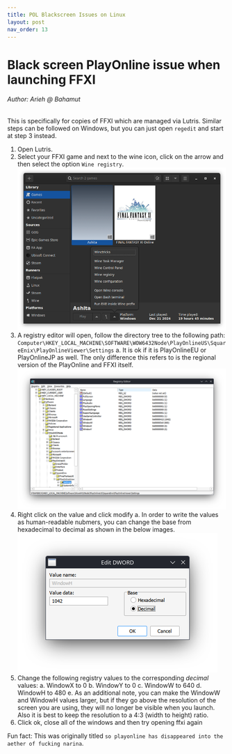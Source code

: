 ```yaml
---
title: POL Blackscreen Issues on Linux
layout: post
nav_order: 13
---
```

# Black screen PlayOnline issue when launching FFXI

###### Author: Arieh @ Bahamut

This is specifically for copies of FFXI which are managed via Lutris. Similar steps can be followed on Windows, but you can just open `regedit` and start at step 3 instead.

1. Open Lutris.
2. Select your FFXI game and next to the wine icon, click on the arrow and then select the option `Wine registry`.
![Lutris Window with wine submenu open (this is the small arrow next to the wine icon at the bottom middle of the lutris window)](/assets/images/troubleshooting/playonline-linux-window-problem/T5VHCu6.png)
3. A registry editor will open, follow the directory tree to the following path: `Computer\HKEY_LOCAL_MACHINE\SOFTWARE\WOW6432Node\PlayOnlineUS\SquareEnix\PlayOnlineViewer\Settings`
    a. It is ok if it is PlayOnlineEU or PlayOnlineJP as well. The only difference this refers to is the regional version of the PlayOnline and FFXI itself.
![Registry Editor is open to the following key: Computer\HKEY_LOCAL_MACHINE\SOFTWARE\WOW6432Node\PlayOnlineUS\SquareEnix\PlayOnlineViewer\Settings](/assets/images/troubleshooting/playonline-linux-window-problem/QnNN2UY.png)
4. Right click on the value and click modify
    a. In order to write the values as human-readable nubmers, you can change the base from hexadecimal to decimal as shown in the below images.
![Popup Window for editing registry value. The value name is WindowH, the value data is 1042 (this is a typo, is should be 480) and the selected option inside base is Decimal.](/assets/images/troubleshooting/playonline-linux-window-problem/tIT7Dyh.png)
5. Change the following registry values to the corresponding *decimal* values:
    a. WindowX to 0
    b. WindowY to 0
    c. WindowW to 640
    d. WindowH to 480
    e. As an additional note, you can make the WindowW and WindowH values larger, but if they go above the resolution of the screen you are using, they will no longer be visible when you launch. Also it is best to keep the resolution to a 4:3 (width to height) ratio.
6. Click ok, close all of the windows and then try opening ffxi again

Fun fact: This was originally titled `so playonline has disappeared into the aether of fucking narina`.